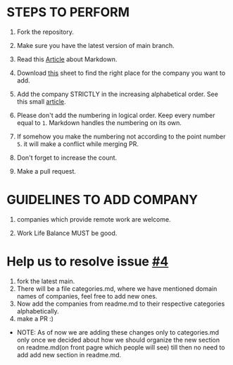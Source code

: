 # STEPS TO PERFORM

1.   Fork the repository.   

1.  Make sure you have the latest version of main branch.  

1.   Read this [Article](https://guides.github.com/features/mastering-markdown/) about Markdown.

1.   Download [this](https://docs.google.com/spreadsheets/d/11uI5wwJCMVpL7jSva6pRAgVWg-I-IN_9-yDrks2ZZ3w/edit#gid=0) sheet to find the right place for the company you want to add.  

1.   Add the company STRICTLY in the increasing alphabetical order. See this small [article](https://support.google.com/docs/answer/3540681?hl=en&co=GENIE.Platform%3DAndroid).  

1.   Please don't add the numbering in logical order. Keep every number equal to ```1```. Markdown handles the numbering on its own.  

1.  If somehow you make the numbering not according to the point number ```5```. it will make a conflict while merging PR.

1.   Don't forget to increase the count.  

1.   Make a pull request.   

# GUIDELINES TO ADD COMPANY  

1. companies which provide remote work are welcome.  

 
3. Work Life Balance MUST be good.  

# Help us to resolve issue [#4](https://github.com/Kaustubh-Natuskar/companies-to-apply/issues/4#issue-1000096274) 

1. fork the latest main.  
2. There will be a file categories.md, where we have mentioned domain names of companies, feel free to add new ones.  
3. Now add the companies from readme.md to their respective categories alphabetically.
4. make a PR :)
* NOTE: As of now we are adding these changes only to categories.md only once we decided about how we should organize the new section on readme.md(on front pagre which people will see) till then no need to add add new section in readme.md. 
